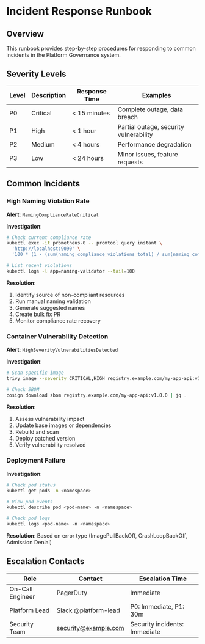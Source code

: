 # Incident Response Runbook

## Overview
This runbook provides step-by-step procedures for responding to common incidents in the Platform Governance system.

## Severity Levels

| Level | Description | Response Time | Examples |
|-------|-------------|---------------|----------|
| P0 | Critical | < 15 minutes | Complete outage, data breach |
| P1 | High | < 1 hour | Partial outage, security vulnerability |
| P2 | Medium | < 4 hours | Performance degradation |
| P3 | Low | < 24 hours | Minor issues, feature requests |

## Common Incidents

### High Naming Violation Rate

**Alert**: `NamingComplianceRateCritical`

**Investigation**:
```bash
# Check current compliance rate
kubectl exec -it prometheus-0 -- promtool query instant \
  'http://localhost:9090' \
  '100 * (1 - (sum(naming_compliance_violations_total) / sum(naming_compliance_resources_total)))'

# List recent violations
kubectl logs -l app=naming-validator --tail=100
```

**Resolution**:
1. Identify source of non-compliant resources
2. Run manual naming validation
3. Generate suggested names
4. Create bulk fix PR
5. Monitor compliance rate recovery

### Container Vulnerability Detection

**Alert**: `HighSeverityVulnerabilitiesDetected`

**Investigation**:
```bash
# Scan specific image
trivy image --severity CRITICAL,HIGH registry.example.com/my-app-api:v1.0.0

# Check SBOM
cosign download sbom registry.example.com/my-app-api:v1.0.0 | jq .
```

**Resolution**:
1. Assess vulnerability impact
2. Update base images or dependencies
3. Rebuild and scan
4. Deploy patched version
5. Verify vulnerability resolved

### Deployment Failure

**Investigation**:
```bash
# Check pod status
kubectl get pods -n <namespace>

# View pod events
kubectl describe pod <pod-name> -n <namespace>

# Check pod logs
kubectl logs <pod-name> -n <namespace>
```

**Resolution**: Based on error type (ImagePullBackOff, CrashLoopBackOff, Admission Denial)

## Escalation Contacts

| Role | Contact | Escalation Time |
|------|---------|-----------------|
| On-Call Engineer | PagerDuty | Immediate |
| Platform Lead | Slack @platform-lead | P0: Immediate, P1: 30m |
| Security Team | security@example.com | Security incidents: Immediate |
